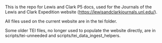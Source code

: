 This is the repo for Lewis and Clark P5 docs, used for the Journals of the Lewis and Clark Expedition website (https://lewisandclarkjournals.unl.edu/).

All files used on the current website are in the tei folder. 

Some older TEI files, no longer used to populate the website directly, are in scripts/tei-unneeded and scripts/tei_data_ingest_helpers.



